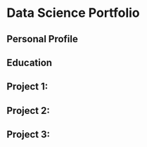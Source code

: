 # Data Science Portfolio
## Personal Profile
## Education
## Project 1:
## Project 2:
## Project 3:
